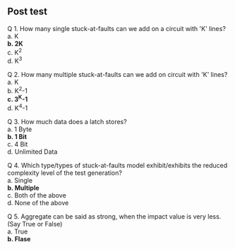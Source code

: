 ## Post test

Q 1. How many single stuck-at-faults can we add on a circuit with 'K' lines?  
a. K  
<b>b. 2K</b>  
c. K<sup>2</sup>  
d. K<sup>3</sup>

Q 2. How many multiple stuck-at-faults can we add on circuit with 'K' lines?  
a. K  
b. K<sup>2</sup>-1  
<b>c. 3<sup>K</sup>-1</b>  
d. K<sup>4</sup>-1

Q 3. How much data does a latch stores?\
a. 1 Byte  
<b>b. 1 Bit</b>  
c. 4 Bit  
d. Unlimited Data

Q 4. Which type/types of stuck-at-faults model exhibit/exhibits the reduced complexity level of the test generation?\
a. Single  
<b>b. Multiple</b>  
c. Both of the above  
d. None of the above

Q 5. Aggregate can be said as strong, when the impact value is very less. (Say True or False)  
a. True  
<b>b. Flase</b>
